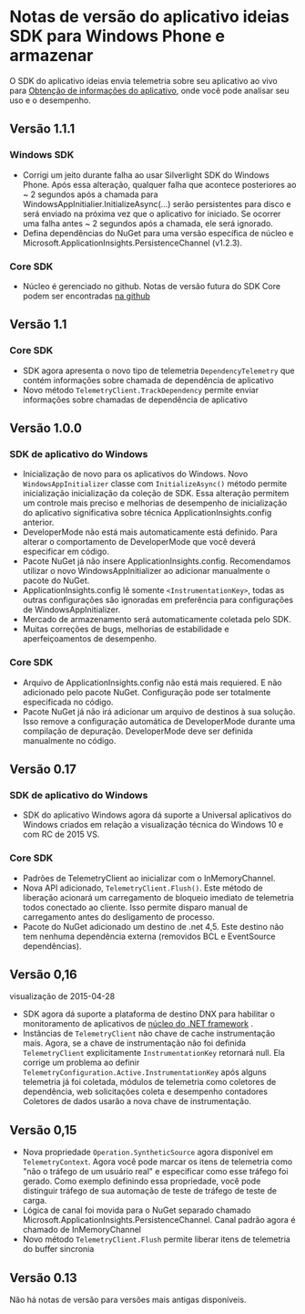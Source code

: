 <properties 
    pageTitle="Notas de versão do aplicativo ideias para Windows" 
    description="As atualizações mais recentes para o SDK do Windows Store." 
    services="application-insights" 
    documentationCenter=""
    authors="alancameronwills" 
    manager="douge"/>
<tags 
    ms.service="application-insights" 
    ms.workload="tbd" 
    ms.tgt_pltfrm="ibiza" 
    ms.devlang="na" 
    ms.topic="article" 
    ms.date="02/12/2016" 
    ms.author="joshweb"/>
 
# <a name="release-notes-for-application-insights-sdk-for-windows-phone-and-store"></a>Notas de versão do aplicativo ideias SDK para Windows Phone e armazenar

O SDK do aplicativo ideias envia telemetria sobre seu aplicativo ao vivo para [Obtenção de informações do aplicativo](https://azure.microsoft.com/services/application-insights/), onde você pode analisar seu uso e o desempenho.


## <a name="version-111"></a>Versão 1.1.1

### <a name="windows-sdk"></a>Windows SDK

- Corrigi um jeito durante falha ao usar Silverlight SDK do Windows Phone. Após essa alteração, qualquer falha que acontece posteriores ao ~ 2 segundos após a chamada para WindowsAppInitialier.InitializeAsync(...) serão persistentes para disco e será enviado na próxima vez que o aplicativo for iniciado. Se ocorrer uma falha antes ~ 2 segundos após a chamada, ele será ignorado.  
- Defina dependências do NuGet para uma versão específica de núcleo e Microsoft.ApplicationInsights.PersistenceChannel (v1.2.3).   

### <a name="core-sdk"></a>Core SDK

- Núcleo é gerenciado no github. Notas de versão futura do SDK Core podem ser encontradas [na github](http://github.com/Microsoft/ApplicationInsights-dotnet/releases)

## <a name="version-11"></a>Versão 1.1

### <a name="core-sdk"></a>Core SDK

- SDK agora apresenta o novo tipo de telemetria ```DependencyTelemetry``` que contém informações sobre chamada de dependência de aplicativo
- Novo método ```TelemetryClient.TrackDependency``` permite enviar informações sobre chamadas de dependência de aplicativo

## <a name="version-100"></a>Versão 1.0.0

### <a name="windows-app-sdk"></a>SDK de aplicativo do Windows

- Inicialização de novo para os aplicativos do Windows. Novo `WindowsAppInitializer` classe com `InitializeAsync()` método permite inicialização inicialização da coleção de SDK. Essa alteração permitem um controle mais preciso e melhorias de desempenho de inicialização do aplicativo significativa sobre técnica ApplicationInsights.config anterior.
- DeveloperMode não está mais automaticamente está definido. Para alterar o comportamento de DeveloperMode que você deverá especificar em código.
- Pacote NuGet já não insere ApplicationInsights.config. Recomendamos utilizar o novo WindowsAppInitializer ao adicionar manualmente o pacote do NuGet.
- ApplicationInsights.config lê somente `<InstrumentationKey>`, todas as outras configurações são ignoradas em preferência para configurações de WindowsAppInitializer.
- Mercado de armazenamento será automaticamente coletada pelo SDK.
- Muitas correções de bugs, melhorias de estabilidade e aperfeiçoamentos de desempenho.

### <a name="core-sdk"></a>Core SDK

- Arquivo de ApplicationInsights.config não está mais requiered. E não adicionado pelo pacote NuGet. Configuração pode ser totalmente especificada no código.
- Pacote NuGet já não irá adicionar um arquivo de destinos à sua solução. Isso remove a configuração automática de DeveloperMode durante uma compilação de depuração. DeveloperMode deve ser definida manualmente no código.

## <a name="version-017"></a>Versão 0.17

### <a name="windows-app-sdk"></a>SDK de aplicativo do Windows

- SDK do aplicativo Windows agora dá suporte a Universal aplicativos do Windows criados em relação a visualização técnica do Windows 10 e com RC de 2015 VS.

### <a name="core-sdk"></a>Core SDK

- Padrões de TelemetryClient ao inicializar com o InMemoryChannel.
- Nova API adicionado, `TelemetryClient.Flush()`. Este método de liberação acionará um carregamento de bloqueio imediato de telemetria todos conectado ao cliente. Isso permite disparo manual de carregamento antes do desligamento de processo.
- Pacote do NuGet adicionado um destino de .net 4,5. Este destino não tem nenhuma dependência externa (removidos BCL e EventSource dependências).

## <a name="version-016"></a>Versão 0,16 

visualização de 2015-04-28

- SDK agora dá suporte a plataforma de destino DNX para habilitar o monitoramento de aplicativos de [núcleo do .NET framework](http://www.dotnetfoundation.org/NETCore5) .
- Instâncias de ```TelemetryClient``` não chave de cache instrumentação mais. Agora, se a chave de instrumentação não foi definida ```TelemetryClient``` explicitamente ```InstrumentationKey``` retornará null. Ela corrige um problema ao definir ```TelemetryConfiguration.Active.InstrumentationKey``` após alguns telemetria já foi coletada, módulos de telemetria como coletores de dependência, web solicitações coleta e desempenho contadores Coletores de dados usarão a nova chave de instrumentação.

## <a name="version-015"></a>Versão 0,15

- Nova propriedade ```Operation.SyntheticSource``` agora disponível em ```TelemetryContext```. Agora você pode marcar os itens de telemetria como "não o tráfego de um usuário real" e especificar como esse tráfego foi gerado. Como exemplo definindo essa propriedade, você pode distinguir tráfego de sua automação de teste de tráfego de teste de carga.
- Lógica de canal foi movida para o NuGet separado chamado Microsoft.ApplicationInsights.PersistenceChannel. Canal padrão agora é chamado de InMemoryChannel
- Novo método ```TelemetryClient.Flush``` permite liberar itens de telemetria do buffer sincronia

## <a name="version-013"></a>Versão 0.13

Não há notas de versão para versões mais antigas disponíveis. 
